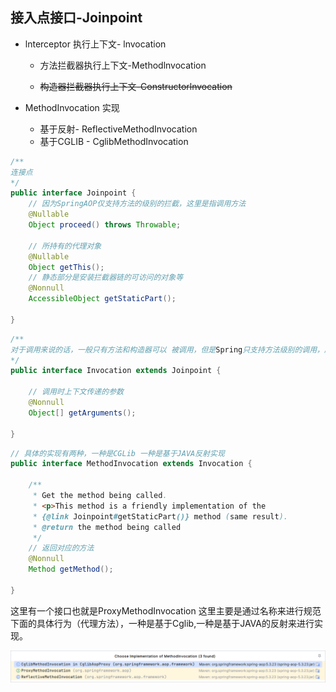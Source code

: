 ## 接入点接口-Joinpoint

- lnterceptor 执行上下文- lnvocation

  - 方法拦截器执行上下文-Methodlnvocation

  - ~~构造器拦截器执行上下文-Constructorlnvocation~~

- MethodInvocation 实现
  - 基于反射- ReflectiveMethodInvocation
  - 基于CGLIB - CglibMethodInvocation

```java
/**
连接点
*/
public interface Joinpoint {
	// 因为SpringAOP仅支持方法的级别的拦截，这里是指调用方法
	@Nullable
	Object proceed() throws Throwable;
	
    // 所持有的代理对象
	@Nullable
	Object getThis();
	// 静态部分是安装拦截器链的可访问的对象等
	@Nonnull
	AccessibleObject getStaticPart();

}
```

```java
/**
对于调用来说的话，一般只有方法和构造器可以 被调用，但是Spring只支持方法级别的调用，所以这里Spring只对方法进行了实现
*/
public interface Invocation extends Joinpoint {
	
    // 调用时上下文传递的参数
	@Nonnull
	Object[] getArguments();

}
```

```java
// 具体的实现有两种，一种是CGLib 一种是基于JAVA反射实现
public interface MethodInvocation extends Invocation {

	/**
	 * Get the method being called.
	 * <p>This method is a friendly implementation of the
	 * {@link Joinpoint#getStaticPart()} method (same result).
	 * @return the method being called
	 */
    // 返回对应的方法
	@Nonnull
	Method getMethod();

}
```

这里有一个接口也就是ProxyMethodInvocation 这里主要是通过名称来进行规范下面的具体行为（代理方法），一种是基于Cglib,一种是基于JAVA的反射来进行实现。

![](../images/QQ截图20231230114539.png)


